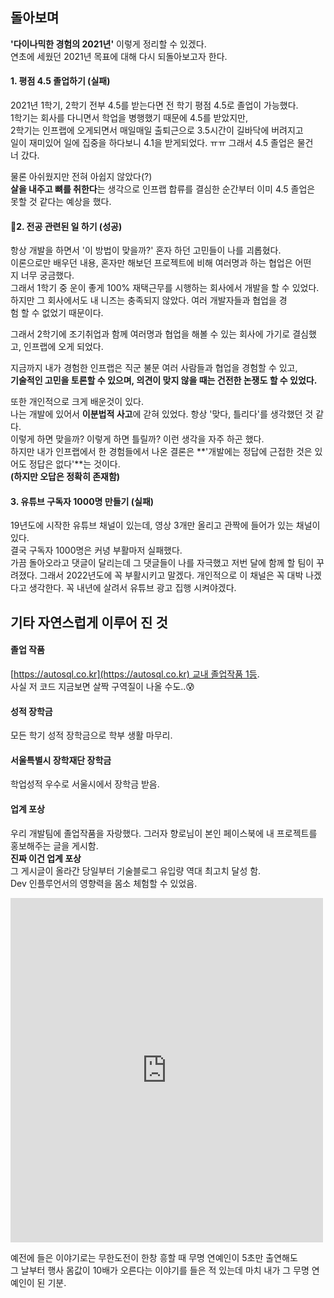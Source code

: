 ## 돌아보며

**'다이나믹한 경험의 2021년'** 이렇게 정리할 수 있겠다.  
연초에 세웠던 2021년 목표에 대해 다시 되돌아보고자 한다.

#### 1\. 평점 4.5 졸업하기 (실패)

2021년 1학기, 2학기 전부 4.5를 받는다면 전 학기 평점 4.5로 졸업이 가능했다.   
1학기는 회사를 다니면서 학업을 병행했기 때문에 4.5를 받았지만,   
2학기는 인프랩에 오게되면서 매일매일 출퇴근으로 3.5시간이 길바닥에 버려지고   
일이 재미있어 일에 집중을 하다보니 4.1을 받게되었다. ㅠㅠ 그래서 4.5 졸업은 물건너 갔다.   
  
물론 아쉬웠지만 전혀 아쉽지 않았다(?)   
**살을 내주고 뼈를 취한다**는 생각으로 인프랩 합류를 결심한 순간부터 이미 4.5 졸업은 못할 것 같다는 예상을 했다. 

#### 2. 전공 관련된 일 하기 (성공)

항상 개발을 하면서 '이 방법이 맞을까?' 혼자 하던 고민들이 나를 괴롭혔다.   
이론으로만 배우던 내용, 혼자만 해보던 프로젝트에 비해 여러명과 하는 협업은 어떤지 너무 궁금했다.   
그래서 1학기 중 운이 좋게 100% 재택근무를 시행하는 회사에서 개발을 할 수 있었다.   
하지만 그 회사에서도 내 니즈는 충족되지 않았다. 여러 개발자들과 협업을 경험 할 수 없었기 때문이다.   
  
그래서 2학기에 조기취업과 함께 여러명과 협업을 해볼 수 있는 회사에 가기로 결심했고, 인프랩에 오게 되었다.  
  
지금까지 내가 경험한 인프랩은 직군 불문 여러 사람들과 협업을 경험할 수 있고,   
**기술적인 고민을 토론할 수 있으며, 의견이 맞지 않을 때는 건전한 논쟁도 할 수 있었다.**   
  
또한 개인적으로 크게 배운것이 있다.   
나는 개발에 있어서 **이분법적 사고**에 갇혀 있었다. 항상 '맞다, 틀리다'를 생각했던 것 같다.   
이렇게 하면 맞을까? 이렇게 하면 틀릴까? 이런 생각을 자주 하곤 했다.   
하지만 내가 인프랩에서 한 경험들에서 나온 결론은 **'개발에는 정답에 근접한 것은 있어도 정답은 없다'**는 것이다.   
**(하지만 오답은 정확히 존재함)**

#### 3\. 유튜브 구독자 1000명 만들기 (실패)

19년도에 시작한 유튜브 채널이 있는데, 영상 3개만 올리고 관짝에 들어가 있는 채널이 있다.  
결국 구독자 1000명은 커녕 부활마저 실패했다.  
가끔 돌아오라고 댓글이 달리는데 그 댓글들이 나를 자극했고 저번 달에 함께 할 팀이 꾸려졌다. 그래서 2022년도에 꼭 부활시키고 말겠다. 개인적으로 이 채널은 꼭 대박 나겠다고 생각한다. 꼭 내년에 살려서 유튜브 광고 집행 시켜야겠다.

## 기타 자연스럽게 이루어 진 것

#### 졸업 작품

[https://autosql.co.kr](https://autosql.co.kr) 교내 졸업작품 1등.  
사실 저 코드 지금보면 살짝 구역질이 나올 수도..😰  
  

#### 성적 장학금

모든 학기 성적 장학금으로 학부 생활 마무리.  
  

#### 서울특별시 장학재단 장학금

학업성적 우수로 서울시에서 장학금 받음.  
  

#### 업계 포상

우리 개발팀에 졸업작품을 자랑했다. 그러자 향로님이 본인 페이스북에 내 프로젝트를 홍보해주는 글을 게시함.   
**진짜 이건 업계 포상**  
그 게시글이 올라간 당일부터 기술블로그 유입량 역대 최고치 달성 함.  
Dev 인플루언서의 영향력을 몸소 체험할 수 있었음.

<iframe src="https://www.facebook.com/plugins/post.php?href=https%3A%2F%2Fwww.facebook.com%2Fjojoldu%2Fposts%2F4345940815535648&amp;show_text=true&amp;width=500" width="500" height="551" frameborder="0" scrolling="no" allowfullscreen="true"></iframe>

예전에 들은 이야기로는 무한도전이 한창 흥할 때 무명 연예인이 5초만 출연해도  
그 날부터 행사 몸값이 10배가 오른다는 이야기를 들은 적 있는데 마치 내가 그 무명 연예인이 된 기분.
